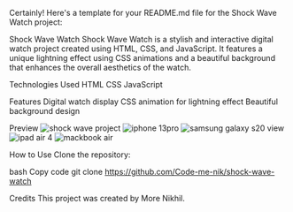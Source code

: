 
Certainly! Here's a template for your README.md file for the Shock Wave Watch project:

Shock Wave Watch
Shock Wave Watch is a stylish and interactive digital watch project created using HTML, CSS, and JavaScript. It features a unique lightning effect using CSS animations and a beautiful background that enhances the overall aesthetics of the watch.

Technologies Used
HTML
CSS
JavaScript

Features
Digital watch display
CSS animation for lightning effect
Beautiful background design

Preview
![shock wave project](https://github.com/Code-me-nik/Shock-wave-watch/assets/123573794/bc319c0e-b7cd-4502-ac14-c12ae73ec57d)
![iphone 13pro](https://github.com/Code-me-nik/Shock-wave-watch/assets/123573794/1dd63a94-d837-497e-aab9-162f21427e1a)
![samsung galaxy s20 view](https://github.com/Code-me-nik/Shock-wave-watch/assets/123573794/cbb02588-6799-43d3-9046-f28fb314e936)
![ipad air 4 ](https://github.com/Code-me-nik/Shock-wave-watch/assets/123573794/1be276f5-853d-4176-b1a3-dbcdcc113491)
![mackbook air](https://github.com/Code-me-nik/Shock-wave-watch/assets/123573794/f8695697-9b7d-467c-b14a-86c55de2f526)


How to Use
Clone the repository:

bash
Copy code
git clone https://github.com/Code-me-nik/shock-wave-watch

Credits
This project was created by More Nikhil.
